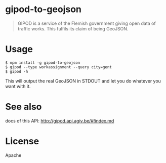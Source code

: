 # gipod-to-geojson
>GIPOD is a service of the Flemish government giving open data of traffic works. This fulfils its claim of being GeoJSON.

# Usage

```
$ npm install -g gipod-to-geojson
$ gipod --type workassignment --query city=gent
$ gipod -h
```

This will output the real GeoJSON in STDOUT and let you do whatever you want with it.

# See also

docs of this API: http://gipod.api.agiv.be/#!index.md

# License

Apache
